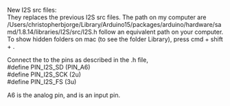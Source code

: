 New I2S src files:<br>
They replaces the previous I2S src files. The path on my computer are
/Users/christopherbjorge/Library/Arduino15/packages/arduino/hardware/samd/1.8.14/libraries/I2S/src/I2S.h
follow an equivalent path on your computer. To show hidden folders on mac (to see the folder Library), press cmd + shift + .

Connect the to the pins as described in the .h file,<br>
#define PIN_I2S_SD          (PIN_A6) <br>
#define PIN_I2S_SCK         (2u)<br>
#define PIN_I2S_FS          (3u)<br>

A6 is the analog pin, and is an input pin.

